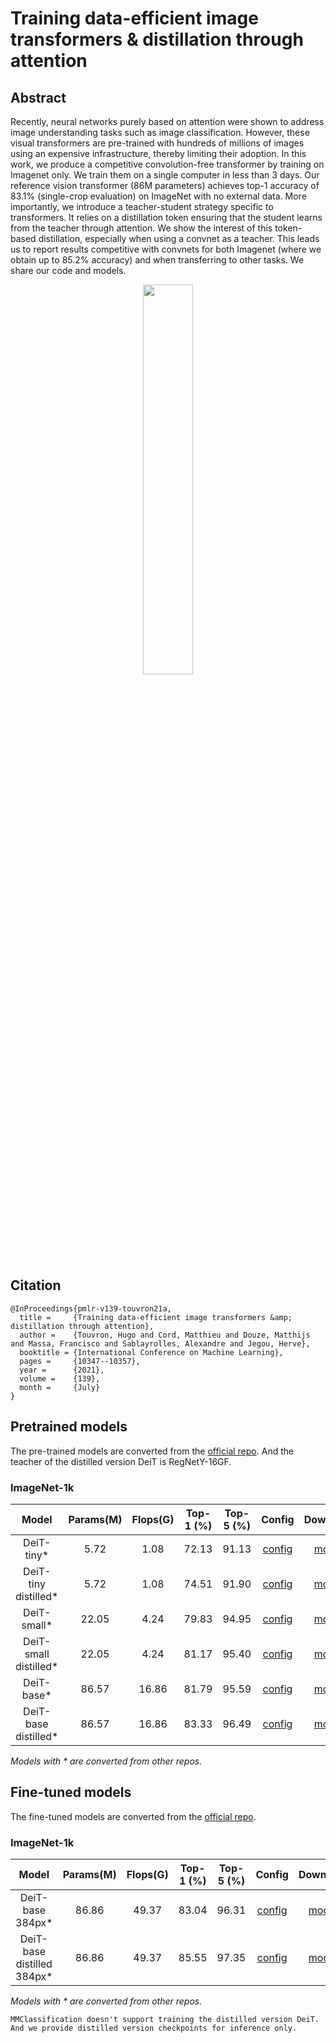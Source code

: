 # Training data-efficient image transformers & distillation through attention
<!-- {DeiT} -->
<!-- [ALGORITHM] -->

## Abstract

<!-- [ABSTRACT] -->
Recently, neural networks purely based on attention were shown to address image understanding tasks such as image classification. However, these visual transformers are pre-trained with hundreds of millions of images using an expensive infrastructure, thereby limiting their adoption.   In this work, we produce a competitive convolution-free transformer by training on Imagenet only. We train them on a single computer in less than 3 days. Our reference vision transformer (86M parameters) achieves top-1 accuracy of 83.1% (single-crop evaluation) on ImageNet with no external data.   More importantly, we introduce a teacher-student strategy specific to transformers. It relies on a distillation token ensuring that the student learns from the teacher through attention. We show the interest of this token-based distillation, especially when using a convnet as a teacher. This leads us to report results competitive with convnets for both Imagenet (where we obtain up to 85.2% accuracy) and when transferring to other tasks. We share our code and models.

<!-- [IMAGE] -->
<div align=center>
<img src="https://user-images.githubusercontent.com/26739999/143225703-c287c29e-82c9-4c85-a366-dfae30d198cd.png" width="40%"/>
</div>

## Citation
```{latex}
@InProceedings{pmlr-v139-touvron21a,
  title =     {Training data-efficient image transformers &amp; distillation through attention},
  author =    {Touvron, Hugo and Cord, Matthieu and Douze, Matthijs and Massa, Francisco and Sablayrolles, Alexandre and Jegou, Herve},
  booktitle = {International Conference on Machine Learning},
  pages =     {10347--10357},
  year =      {2021},
  volume =    {139},
  month =     {July}
}
```

## Pretrained models

The pre-trained models are converted from the [official repo](https://github.com/facebookresearch/deit). And the teacher of the distilled version DeiT is RegNetY-16GF.

### ImageNet-1k

|         Model         | Params(M) | Flops(G) | Top-1 (%) | Top-5 (%) | Config | Download |
|:---------------------:|:---------:|:--------:|:---------:|:---------:|:------:|:--------:|
| DeiT-tiny\* | 5.72 | 1.08 | 72.13 | 91.13 | [config](configs/deit/deit-tiny_pt-4xb256_in1k.py) | [model](https://download.openmmlab.com/mmclassification/v0/deit/deit-tiny_3rdparty_pt-4xb256_in1k_20211124-e930093b.pth) |
| DeiT-tiny distilled\* | 5.72 | 1.08 | 74.51 | 91.90 | [config](configs/deit/deit-tiny-distilled_pt-4xb256_in1k.py) | [model](https://download.openmmlab.com/mmclassification/v0/deit/deit-tiny-distilled_3rdparty_pt-4xb256_in1k_20211216-c429839a.pth) |
| DeiT-small\* | 22.05 | 4.24 | 79.83 | 94.95 | [config](configs/deit/deit-small_pt-4xb256_in1k.py) | [model](https://download.openmmlab.com/mmclassification/v0/deit/deit-small_3rdparty_pt-4xb256_in1k_20211124-ffe94edd.pth) |
| DeiT-small distilled\* | 22.05 | 4.24 | 81.17 | 95.40 | [config](configs/deit/deit-small-distilled_pt-4xb256_in1k.py) | [model](https://download.openmmlab.com/mmclassification/v0/deit/deit-small-distilled_3rdparty_pt-4xb256_in1k_20211216-4de1d725.pth) |
| DeiT-base\* | 86.57 | 16.86 | 81.79 | 95.59 | [config](configs/deit/deit-base_pt-16xb64_in1k.py) | [model](https://download.openmmlab.com/mmclassification/v0/deit/deit-base_3rdparty_pt-16xb64_in1k_20211124-6f40c188.pth) |
| DeiT-base distilled\* | 86.57 | 16.86 | 83.33 | 96.49 | [config](configs/deit/deit-base-distilled_pt-16xb64_in1k.py) | [model](https://download.openmmlab.com/mmclassification/v0/deit/deit-base-distilled_3rdparty_pt-16xb64_in1k_20211216-42891296.pth) |

*Models with \* are converted from other repos.*

## Fine-tuned models

The fine-tuned models are converted from the [official repo](https://github.com/facebookresearch/deit).

### ImageNet-1k

|         Model         | Params(M) | Flops(G) | Top-1 (%) | Top-5 (%) | Config | Download |
|:---------------------:|:---------:|:--------:|:---------:|:---------:|:------:|:--------:|
| DeiT-base 384px\* | 86.86 | 49.37 | 83.04 | 96.31 | [config](configs/deit/deit-base_ft-16xb32_in1k-384px.py) | [model](https://download.openmmlab.com/mmclassification/v0/deit/deit-base_3rdparty_ft-16xb32_in1k-384px_20211124-822d02f2.pth) |
| DeiT-base distilled 384px\* | 86.86 | 49.37 | 85.55 | 97.35 | [config](configs/deit/deit-base-distilled_ft-16xb32_in1k-384px.py) | [model](https://download.openmmlab.com/mmclassification/v0/deit/deit-base-distilled_3rdparty_ft-16xb32_in1k-384px_20211216-e48d6000.pth) |

*Models with \* are converted from other repos.*

```{warning}
MMClassification doesn't support training the distilled version DeiT.
And we provide distilled version checkpoints for inference only.
```
